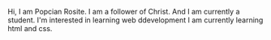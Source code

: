 Hi, I am Popcian Rosite. I am a follower of Christ. And I am currently a student. 
I'm interested in learning web ddevelopment
I am currently learning html and css.

<!---
rosecian/rosecian is a ✨ special ✨ repository because its `README.md` (this file) appears on your GitHub profile.
You can click the Preview link to take a look at your changes.
--->
